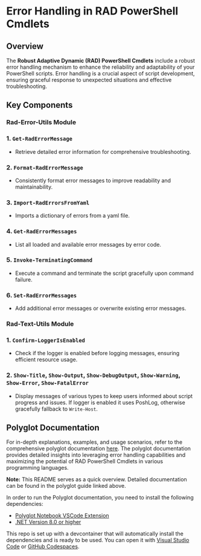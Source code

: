 # Error Handling in RAD PowerShell Cmdlets

## Overview

The **Robust Adaptive Dynamic (RAD) PowerShell Cmdlets** include a robust error handling mechanism to enhance the reliability and adaptability of your PowerShell scripts.
Error handling is a crucial aspect of script development, ensuring graceful response to unexpected situations and effective troubleshooting.

## Key Components

### Rad-Error-Utils Module

### 1. **`Get-RadErrorMessage`**
   - Retrieve detailed error information for comprehensive troubleshooting.

### 2. **`Format-RadErrorMessage`**
   - Consistently format error messages to improve readability and maintainability.

### 3. **`Import-RadErrorsFromYaml`**
   - Imports a dictionary of errors from a yaml file.

### 4. **`Get-RadErrorMessages`**
   - List all loaded and available error messages by error code.

### 5. **`Invoke-TerminatingCommand`**
   - Execute a command and terminate the script gracefully upon command failure.

### 6. **`Set-RadErrorMessages`**
   - Add additional error messages or overwrite existing error messages.

### Rad-Text-Utils Module

### 1. **`Confirm-LoggerIsEnabled`**
   - Check if the logger is enabled before logging messages, ensuring efficient resource usage.

### 2. **`Show-Title`, `Show-Output`, `Show-DebugOutput`, `Show-Warning`, `Show-Error`, `Show-FatalError`**
   - Display messages of various types to keep users informed about script progress and issues. If logger is enabled it uses PoshLog, otherwise gracefully fallback to `Write-Host`.

## Polyglot Documentation

For in-depth explanations, examples, and usage scenarios, refer to the comprehensive polyglot documentation [here](./examples.ipynb).
The polyglot documentation provides detailed insights into leveraging error handling capabilities and maximizing the potential of RAD PowerShell Cmdlets in various programming languages.

**Note:** This README serves as a quick overview. Detailed documentation can be found in the polyglot guide linked above.

In order to run the Polyglot documentation, you need to install the following dependencies:

   - [Polyglot Notebook VSCode Extension](https://marketplace.visualstudio.com/items?itemName=ms-dotnettools.dotnet-interactive-vscode)
   - [.NET Version 8.0 or higher](https://dotnet.microsoft.com/download/dotnet/8.0)

This repo is set up with a devcontainer that will automatically install the dependencies and is ready to be used. You can open it with [Visual Studio Code](https://code.visualstudio.com/docs/devcontainers/containers) or [GitHub Codespaces](https://github.com/features/codespaces).
